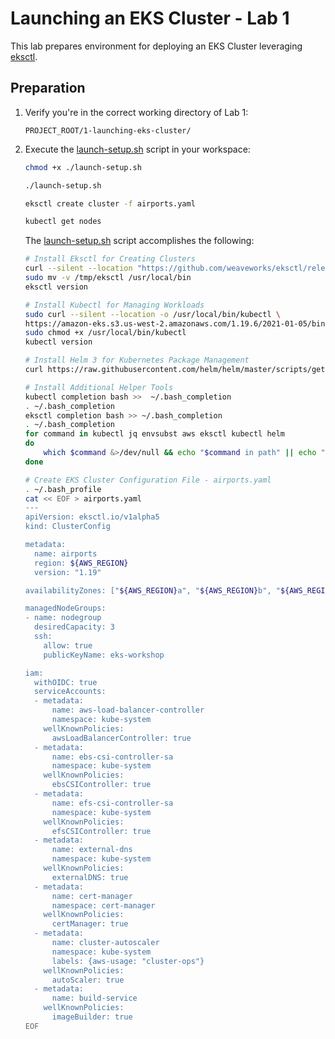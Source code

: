 # Launching an EKS Cluster - Lab 1

This lab prepares environment for deploying an EKS Cluster leveraging [eksctl](https://eksctl.io/).

## Preparation

1. Verify you're in the correct working directory of Lab 1:

    ```text
    PROJECT_ROOT/1-launching-eks-cluster/
    ```

2. Execute the [launch-setup.sh](./launch-setup.sh) script in your workspace:

    ```bash
    chmod +x ./launch-setup.sh
    ```

    ```bash
    ./launch-setup.sh
    ```

    ```bash
    eksctl create cluster -f airports.yaml
    ```

    ```bash
    kubectl get nodes
    ```

    The [launch-setup.sh](./launch-setup.sh) script accomplishes the following:

    ```bash
    # Install Eksctl for Creating Clusters
    curl --silent --location "https://github.com/weaveworks/eksctl/releases/latest/download/eksctl_$(uname -s)_amd64.tar.gz" | tar xz -C /tmp
    sudo mv -v /tmp/eksctl /usr/local/bin
    eksctl version
    
    # Install Kubectl for Managing Workloads
    sudo curl --silent --location -o /usr/local/bin/kubectl \
    https://amazon-eks.s3.us-west-2.amazonaws.com/1.19.6/2021-01-05/bin/linux/amd64/kubectl
    sudo chmod +x /usr/local/bin/kubectl
    kubectl version
    
    # Install Helm 3 for Kubernetes Package Management
    curl https://raw.githubusercontent.com/helm/helm/master/scripts/get-helm-3 | bash
    
    # Install Additional Helper Tools
    kubectl completion bash >>  ~/.bash_completion
    . ~/.bash_completion
    eksctl completion bash >> ~/.bash_completion
    . ~/.bash_completion
    for command in kubectl jq envsubst aws eksctl kubectl helm
    do
        which $command &>/dev/null && echo "$command in path" || echo "$command NOT FOUND"
    done
    
    # Create EKS Cluster Configuration File - airports.yaml
    . ~/.bash_profile
    cat << EOF > airports.yaml
    ---
    apiVersion: eksctl.io/v1alpha5
    kind: ClusterConfig
    
    metadata:
      name: airports
      region: ${AWS_REGION}
      version: "1.19"
    
    availabilityZones: ["${AWS_REGION}a", "${AWS_REGION}b", "${AWS_REGION}c"]
    
    managedNodeGroups:
    - name: nodegroup
      desiredCapacity: 3
      ssh:
        allow: true
        publicKeyName: eks-workshop
    
    iam:
      withOIDC: true
      serviceAccounts:
      - metadata:
          name: aws-load-balancer-controller
          namespace: kube-system
        wellKnownPolicies:
          awsLoadBalancerController: true
      - metadata:
          name: ebs-csi-controller-sa
          namespace: kube-system
        wellKnownPolicies:
          ebsCSIController: true
      - metadata:
          name: efs-csi-controller-sa
          namespace: kube-system
        wellKnownPolicies:
          efsCSIController: true
      - metadata:
          name: external-dns
          namespace: kube-system
        wellKnownPolicies:
          externalDNS: true
      - metadata:
          name: cert-manager
          namespace: cert-manager
        wellKnownPolicies:
          certManager: true
      - metadata:
          name: cluster-autoscaler
          namespace: kube-system
          labels: {aws-usage: "cluster-ops"}
        wellKnownPolicies:
          autoScaler: true
      - metadata:
          name: build-service
        wellKnownPolicies:
          imageBuilder: true
    EOF
    ```
